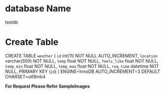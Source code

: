 

# database Name
testdb

# Create Table
CREATE TABLE `weather` (
  `id` int(11) NOT NULL AUTO_INCREMENT,
  `location` varchar(500) NOT NULL,
  `temp` float NOT NULL,
  `feels_like` float NOT NULL,
  `temp_min` float NOT NULL,
  `temp_max` float NOT NULL,
  `req_time` datetime NOT NULL,
  PRIMARY KEY (`id`)
) ENGINE=InnoDB AUTO_INCREMENT=3 DEFAULT CHARSET=utf8mb4


**For Request Please Refer SampleImages**
